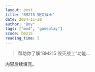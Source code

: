 ```yaml
---
layout: post
title: "BM215 毁灭战士"
date: 2024-11-20
author: "Bny"
tags: ["mod", "gameplay"]
scode: bm215
reading_time: 5
---
```


> 帮助你了解“BM215 毁灭战士”功能...

内容后续填充。
